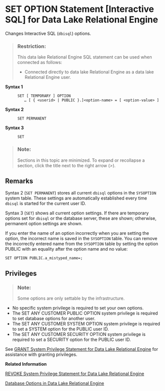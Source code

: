 <!-- loioa6260b0f84f21015a64f8842c769c30f -->

# SET OPTION Statement \[Interactive SQL\] for Data Lake Relational Engine

Changes Interactive SQL \(`dbisql`\) options.



> ### Restriction:  
> This data lake Relational Engine SQL statement can be used when connected as follows:
> 
> -   Connected directly to data lake Relational Engine as a data lake Relational Engine user.




<dl>
<dt><b>

Syntax 1

</b></dt>
<dd>

```
SET [ TEMPORARY ] OPTION
   … [ { <userid> | PUBLIC }.]<option-name> = [ <option-value> ]
```



</dd><dt><b>

Syntax 2

</b></dt>
<dd>

```
SET PERMANENT
```



</dd><dt><b>

Syntax 3

</b></dt>
<dd>

```
SET
```



</dd>
</dl>



> ### Note:  
> Sections in this topic are minimized. To expand or recollapse a section, click the title next to the right arrow \(*\>*\).



<a name="loioa6260b0f84f21015a64f8842c769c30f__IQ_Usage"/>

## Remarks

Syntax 2 \(`SET PERMANENT`\) stores all current `dbisql` options in the `SYSOPTION` system table. These settings are automatically established every time `dbisql` is started for the current user ID.

Syntax 3 \(`SET`\) shows all current option settings. If there are temporary options set for `dbisql` or the database server, these are shown; otherwise, permanent option settings are shown.

If you enter the name of an option incorrectly when you are setting the option, the incorrect name is saved in the `SYSOPTION` table. You can remove the incorrectly entered name from the `SYSOPTION` table by setting the option PUBLIC with an equality after the option name and no value:

```
SET OPTION PUBLIC.a_mistyped_name=;
```



<a name="loioa6260b0f84f21015a64f8842c769c30f__IQ_Permissions"/>

## Privileges

> ### Note:  
> Some options are only settable by the infrastructure.

-   No specific system privilege is required to set your own options.
-   The SET ANY CUSTOMER PUBLIC OPTION system privilege is required to set database options for another user.
-   The SET ANY CUSTOMER SYSTEM OPTION system privilege is required to set a SYSTEM option for the PUBLIC user ID.
-   The SET ANY CUSTOMER SECURITY OPTION system privilege is required to set a SECURITY option for the PUBLIC user ID.

See [GRANT System Privilege Statement for Data Lake Relational Engine](grant-system-privilege-statement-for-data-lake-relational-engine-a3dfcb0.md) for assistance with granting privileges.

**Related Information**  


[REVOKE System Privilege Statement for Data Lake Relational Engine](revoke-system-privilege-statement-for-data-lake-relational-engine-a3eadda.md "Removes specific system privileges from specific users and the right to administer the privilege.")

[Database Options in Data Lake Relational Engine](../090-database-options/database-options-in-data-lake-relational-engine-a629349.md "Database options and Interactive SQL options customize and modify database behavior.")

